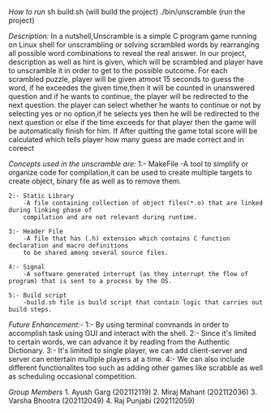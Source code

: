 *How to run*
sh build.sh (will build the project)
./bin/unscramble (run the project)


*Description:*
In a nutshell,Unscramble is a simple C program game running on Linux shell for unscrambling or solving scrambled words 
by rearranging all possible word combinations to reveal the real answer.
In our project, description as well as hint is given, which will be scrambled and player have to 
unscramble it in order to get to the possible outcome.
For each scrambled puzzle, player will be given atmost 15 seconds to guess the word,
if he exceedes the given time,then it will be counted in unanswered question and if he wants to 
continue, the player will be redirected to the next question.
the player can select whether he wants to continue or not by selecting yes or no option,if he 
selects yes then he will be redirected to the next question or else if the time exceeds for 
that player then the game will be automatically finish for him.
If After quitting the game total score will be calculated which tells player how many guess are 
made correct and in coreect

*Concepts used in the unscramble are:*
	1:- MakeFile
	    -A tool to simplify or organize code for compilation,it can be used to create multiple targets 
	    to create object, binary file as well as to remove them.
	    
	2:- Static Library
	    -A file containing collection of object files(*.o) that are linked during linking phase of 
	    compilation and are not relevant during runtime.
	    
	3:- Header File
	    -A file that has (.h) extension which contains C function declaration and macro definitions 
	    to be shared among several source files.
	    
	4:- Signal
	    -A software generated interrupt (as they interrupt the flow of program) that is sent to a process by the OS.
	    
	5:- Build script
	    -build.sh file is build script that contain logic that carries out build steps.
	
*Future Enhancement:-*
	1:- By using terminal commands in order to accomplish task using GUI and interact with the shell.
	2:- Since it's limited to certain words, we can advance it by reading from the Authentic Dictionary.
	3:- It's limited to single player, we can add client-server and server can entertain multiple players at a time.
	4:- We can also include different functionalites too such as adding other games like scrabble as well 
	    as scheduling occasional competition.
	  
	  
*Group Members*
	1. Ayush Garg (202112119)
	2. Miraj Mahant (202112036)
	3. Varsha Bhootra (202112049)
	4. Raj Punjabi (202112059) 
